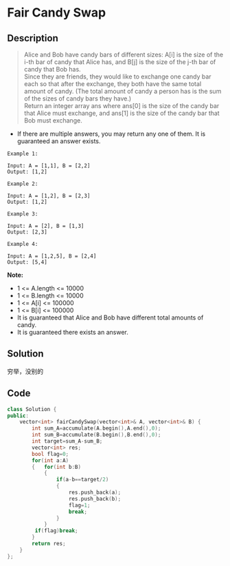 # Fair Candy Swap
## Description
> Alice and Bob have candy bars of different sizes: A[i] is the size of the i-th bar of candy that Alice has, and B[j] is the size of the j-th bar of candy that Bob has.  
> Since they are friends, they would like to exchange one candy bar each so that after the exchange, they both have the same total amount of candy.  (The total amount of candy a person has is the sum of the sizes of candy bars they have.)  
> Return an integer array ans where ans[0] is the size of the candy bar that Alice must exchange, and ans[1] is the size of the candy bar that Bob must exchange.  

- If there are multiple answers, you may return any one of them.  It is guaranteed an answer exists.
```
Example 1:

Input: A = [1,1], B = [2,2]
Output: [1,2]
```
```
Example 2:

Input: A = [1,2], B = [2,3]
Output: [1,2]
```
```
Example 3:

Input: A = [2], B = [1,3]
Output: [2,3]
```
```
Example 4:

Input: A = [1,2,5], B = [2,4]
Output: [5,4]
```

**Note:**  
- 1 <= A.length <= 10000
- 1 <= B.length <= 10000
- 1 <= A[i] <= 100000
- 1 <= B[i] <= 100000
- It is guaranteed that Alice and Bob have different total amounts of candy.
- It is guaranteed there exists an answer.
## Solution
穷举，没别的
## Code
```c++
class Solution {
public:
    vector<int> fairCandySwap(vector<int>& A, vector<int>& B) {
        int sum_A=accumulate(A.begin(),A.end(),0);
        int sum_B=accumulate(B.begin(),B.end(),0);
        int target=sum_A-sum_B;
        vector<int> res;
        bool flag=0;
        for(int a:A)
        {   for(int b:B)
            {
                if(a-b==target/2)
                {
                    res.push_back(a);
                    res.push_back(b);
                    flag=1;
                    break;
                }
            }
         if(flag)break;
        }
        return res;
    }
};
```